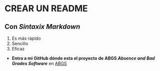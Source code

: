 # **CREAR UN README**
## Con *Sintaxix* _Markdown_


1. Es más rápido
2. Sencillo
3. Eficaz 

* __Entra a mi GitHub dónde esta el proyecto de ABGS ***Absence and Bad Grades Software***__ en [ABGS](https://github.com/Camilo-Tiria/Absence-and-Bad-Grades-Software-ABGS-)
